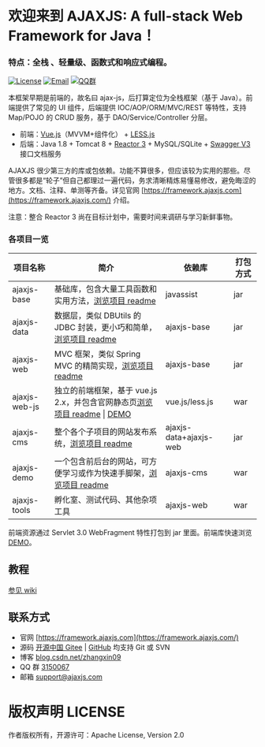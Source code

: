 欢迎来到 AJAXJS: A full-stack Web Framework for Java！
=============
### 特点：全栈 、轻量级、函数式和响应式编程。

[![License](https://img.shields.io/badge/license-Apache--2.0-green.svg?longCache=true&style=flat)](http://www.apache.org/licenses/LICENSE-2.0.txt)
[![Email](https://img.shields.io/badge/Contact--me-Email-orange.svg)](mailto:support@ajaxjs.com)
[![QQ群](https://framework.ajaxjs.com/framework/asset/qq.svg)](https://shang.qq.com/wpa/qunwpa?idkey=3877893a4ed3a5f0be01e809e7ac120e346102bd550deb6692239bb42de38e22)

本框架早期是前端的，故名曰 ajax-js，后打算定位为全栈框架（基于 Java）。前端提供了常见的 UI 组件，后端提供 IOC/AOP/ORM/MVC/REST 等特性，支持 Map/POJO 的 CRUD 服务，基于 DAO/Service/Controller 分层。

- 前端：[Vue.js](https://cn.vuejs.org/)（MVVM+组件化） + [LESS.js](http://lesscss.org/)
- 后端：Java 1.8 + Tomcat 8 + [Reactor 3](https://projectreactor.io/) + MySQL/SQLite + [Swagger V3](https://swagger.io/) 接口文档服务

AJAXJS 很少第三方的库或包依赖。功能不算很多，但应该较为实用的那些。尽管很多都是“轮子”但自己都理过一遍代码，务求清晰精炼易懂易修改，避免晦涩的地方。文档、注释、单测等齐备。详见官网 [https://framework.ajaxjs.com](https://framework.ajaxjs.com/) 介绍。 

注意：整合 Reactor 3 尚在目标计划中，需要时间来调研与学习新鲜事物。

### 各项目一览

|项目名称|简介|依赖库|打包方式|
|------|-----|----|------|
|ajaxjs-base|基础库，包含大量工具函数和实用方法，[浏览项目 readme](ajaxjs-base)|javassist|jar|
|ajaxjs-data|数据层，类似 DBUtils 的 JDBC 封装，更小巧和简单，[浏览项目 readme](ajaxjs-data)|ajaxjs-base|jar|
|ajaxjs-web|MVC 框架，类似 Spring MVC 的精简实现，[浏览项目 readme](ajaxjs-web)|ajaxjs-base|jar|
|ajaxjs-web-js|独立的前端框架，基于 vue.js 2.x，并包含官网静态页[浏览项目 readme](ajaxjs-web-js) \| [DEMO](https://framework.ajaxjs.com/framework/ui-doc/)|vue.js/less.js|war|
|ajaxjs-cms|整个各个子项目的网站发布系统，[浏览项目 readme](ajaxjs-cms)|ajaxjs-data+ajaxjs-web|jar|
|ajaxjs-demo|一个包含前后台的网站，可方便学习或作为快速手脚架，[浏览项目 readme](ajaxjs-demo)|ajaxjs-cms|war|
|ajaxjs-tools|孵化室、测试代码、其他杂项工具|ajaxjs-web|war|



前端资源通过 Servlet 3.0 WebFragment 特性打包到 jar 里面。前端库快速浏览 [DEMO](https://framework.ajaxjs.com/framework/ui-doc/)。

教程
-----
[参见 wiki](https://gitee.com/sp42_admin/ajaxjs/wikis)


联系方式
----------

- 官网 [https://framework.ajaxjs.com](https://framework.ajaxjs.com/)  
- 源码 [开源中国 Gitee](https://gitee.com/sp42_admin/ajaxjs) | [GitHub](https://github.com/sp42/ajaxjs) 均支持 Git 或 SVN
- 博客 [blog.csdn.net/zhangxin09](http://blog.csdn.net/zhangxin09/) 
- QQ 群 [3150067](//shang.qq.com/wpa/qunwpa?idkey=99415d164e2c776567c9370cc5b0bde26f4e2e7c5068978a24d1fe7c976ace93)
- 邮箱 support@ajaxjs.com

版权声明 LICENSE
==========
作者版权所有，开源许可：Apache License, Version 2.0
 